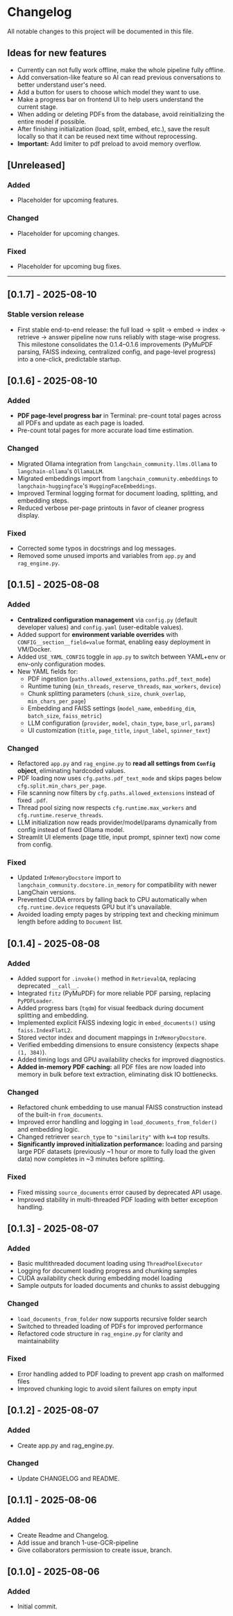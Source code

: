 # Changelog

All notable changes to this project will be documented in this file.



## Ideas for new features
- Currently can not fully work offline, make the whole pipeline fully offline.  
- Add conversation-like feature so AI can read previous conversations to better understand user's need.  
- Add a button for users to choose which model they want to use.  
- Make a progress bar on frontend UI to help users understand the current stage.  
- When adding or deleting PDFs from the database, avoid reinitializing the entire model if possible.  
- After finishing initialization (load, split, embed, etc.), save the result locally so that it can be reused next time without reprocessing.  
- **Important:** Add limiter to pdf preload to avoid memory overflow.


## [Unreleased]
### Added
- Placeholder for upcoming features.

### Changed
- Placeholder for upcoming changes.

### Fixed
- Placeholder for upcoming bug fixes.

---

## [0.1.7] - 2025-08-10
### Stable version release
- First stable end-to-end release: the full load → split → embed → index → retrieve → answer pipeline now runs reliably with stage-wise progress. This milestone consolidates the 0.1.4–0.1.6 improvements (PyMuPDF parsing, FAISS indexing, centralized config, and page-level progress) into a one-click, predictable startup.


## [0.1.6] - 2025-08-10
### Added
- **PDF page-level progress bar** in Terminal: pre-count total pages across all PDFs and update as each page is loaded.  
- Pre-count total pages for more accurate load time estimation.  

### Changed
- Migrated Ollama integration from `langchain_community.llms.Ollama` to `langchain-ollama`'s `OllamaLLM`.  
- Migrated embeddings import from `langchain_community.embeddings` to `langchain-huggingface`'s `HuggingFaceEmbeddings`.  
- Improved Terminal logging format for document loading, splitting, and embedding steps.  
- Reduced verbose per-page printouts in favor of cleaner progress display.  

### Fixed
- Corrected some typos in docstrings and log messages.  
- Removed some unused imports and variables from `app.py` and `rag_engine.py`.  


## [0.1.5] - 2025-08-08
### Added
- **Centralized configuration management** via `config.py` (default developer values) and `config.yaml` (user-editable values).  
- Added support for **environment variable overrides** with `CONFIG__section__field=value` format, enabling easy deployment in VM/Docker.  
- Added `USE_YAML_CONFIG` toggle in `app.py` to switch between YAML+env or env-only configuration modes.  
- New YAML fields for:  
  - PDF ingestion (`paths.allowed_extensions`, `paths.pdf_text_mode`)  
  - Runtime tuning (`min_threads`, `reserve_threads`, `max_workers`, `device`)  
  - Chunk splitting parameters (`chunk_size`, `chunk_overlap`, `min_chars_per_page`)  
  - Embedding and FAISS settings (`model_name`, `embedding_dim`, `batch_size`, `faiss_metric`)  
  - LLM configuration (`provider`, `model`, `chain_type`, `base_url`, `params`)  
  - UI customization (`title`, `page_title`, `input_label`, `spinner_text`)  

### Changed
- Refactored `app.py` and `rag_engine.py` to **read all settings from `Config` object**, eliminating hardcoded values.  
- PDF loading now uses `cfg.paths.pdf_text_mode` and skips pages below `cfg.split.min_chars_per_page`.  
- File scanning now filters by `cfg.paths.allowed_extensions` instead of fixed `.pdf`.  
- Thread pool sizing now respects `cfg.runtime.max_workers` and `cfg.runtime.reserve_threads`.  
- LLM initialization now reads provider/model/params dynamically from config instead of fixed Ollama model.  
- Streamlit UI elements (page title, input prompt, spinner text) now come from config.  

### Fixed
- Updated `InMemoryDocstore` import to `langchain_community.docstore.in_memory` for compatibility with newer LangChain versions.  
- Prevented CUDA errors by falling back to CPU automatically when `cfg.runtime.device` requests GPU but it's unavailable.  
- Avoided loading empty pages by stripping text and checking minimum length before adding to `Document` list.  


## [0.1.4] - 2025-08-08
### Added
- Added support for `.invoke()` method in `RetrievalQA`, replacing deprecated `__call__`.
- Integrated `fitz` (PyMuPDF) for more reliable PDF parsing, replacing `PyPDFLoader`.
- Added progress bars (`tqdm`) for visual feedback during document splitting and embedding.
- Implemented explicit FAISS indexing logic in `embed_documents()` using `faiss.IndexFlatL2`.
- Stored vector index and document mappings in `InMemoryDocstore`.
- Verified embedding dimensions to ensure consistency (expects shape `(1, 384)`).
- Added timing logs and GPU availability checks for improved diagnostics.
- **Added in-memory PDF caching:** all PDF files are now loaded into memory in bulk before text extraction, eliminating disk IO bottlenecks.

### Changed
- Refactored chunk embedding to use manual FAISS construction instead of the built-in `from_documents`.
- Improved error handling and logging in `load_documents_from_folder()` and embedding logic.
- Changed retriever `search_type` to `"similarity"` with `k=4` top results.
- **Significantly improved initialization performance:** loading and parsing large PDF datasets (previously ~1 hour or more to fully load the given data) now completes in ~3 minutes before splitting.

### Fixed
- Fixed missing `source_documents` error caused by deprecated API usage.
- Improved stability in multi-threaded PDF loading with better exception handling.


## [0.1.3] - 2025-08-07
### Added
- Basic multithreaded document loading using `ThreadPoolExecutor`
- Logging for document loading progress and chunking samples
- CUDA availability check during embedding model loading
- Sample outputs for loaded documents and chunks to assist debugging

### Changed
- `load_documents_from_folder` now supports recursive folder search
- Switched to threaded loading of PDFs for improved performance
- Refactored code structure in `rag_engine.py` for clarity and maintainability

### Fixed
- Error handling added to PDF loading to prevent app crash on malformed files
- Improved chunking logic to avoid silent failures on empty input


## [0.1.2] - 2025-08-07
### Added
- Create app.py and rag_engine.py.

### Changed
- Update CHANGELOG and README.

## [0.1.1] - 2025-08-06
### Added
- Create Readme and Changelog.
- Add issue and branch 1-use-GCR-pipeline
- Give collaborators permission to create issue, branch.

## [0.1.0] - 2025-08-06
### Added
- Initial commit.